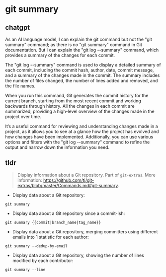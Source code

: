 # git summary 
## chatgpt 
As an AI language model, I can explain the git command but not the "git summary" command; as there is no "git summary" command in Git documentation. But I can explain the "git log --summary" command, which provides a summary of the changes for each commit. 

The "git log --summary" command is used to display a detailed summary of each commit, including the commit hash, author, date, commit message, and a summary of the changes made in the commit. The summary includes the number of files changed, the number of lines added and removed, and the file names. 

When you run this command, Git generates the commit history for the current branch, starting from the most recent commit and working backwards through history. All the changes in each commit are summarized, providing a high-level overview of the changes made in the project over time. 

It’s a useful command for reviewing and understanding changes made in a project, as it allows you to see at a glance how the project has evolved and how changes have been implemented. Additionally, you can use various options and filters with the "git log --summary" command to refine the output and narrow down the information you need. 

## tldr 
 
> Display information about a Git repository.
> Part of `git-extras`.
> More information: <https://github.com/tj/git-extras/blob/master/Commands.md#git-summary>.

- Display data about a Git repository:

`git summary`

- Display data about a Git repository since a commit-ish:

`git summary {{commit|branch_name|tag_name}}`

- Display data about a Git repository, merging committers using different emails into 1 statistic for each author:

`git summary --dedup-by-email`

- Display data about a Git repository, showing the number of lines modified by each contributor:

`git summary --line`
